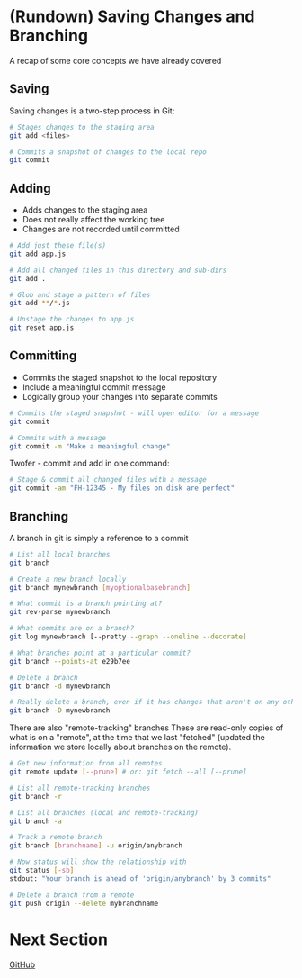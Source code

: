 # (Rundown) Saving Changes and Branching

A recap of some core concepts we have already covered

## Saving

Saving changes is a two-step process in Git:

```bash
# Stages changes to the staging area
git add <files>

# Commits a snapshot of changes to the local repo
git commit
```

## Adding

* Adds changes to the staging area
* Does not really affect the working tree
* Changes are not recorded until committed

```bash
# Add just these file(s)
git add app.js

# Add all changed files in this directory and sub-dirs
git add .

# Glob and stage a pattern of files
git add **/*.js

# Unstage the changes to app.js
git reset app.js
```

## Committing

* Commits the staged snapshot to the local repository
* Include a meaningful commit message
* Logically group your changes into separate commits

```bash
# Commits the staged snapshot - will open editor for a message
git commit

# Commits with a message
git commit -m "Make a meaningful change"
```

Twofer - commit and add in one command:

```bash
# Stage & commit all changed files with a message
git commit -am "FH-12345 - My files on disk are perfect"
```

## Branching

A branch in git is simply a reference to a commit

```bash
# List all local branches
git branch

# Create a new branch locally
git branch mynewbranch [myoptionalbasebranch]

# What commit is a branch pointing at?
git rev-parse mynewbranch

# What commits are on a branch?
git log mynewbranch [--pretty --graph --oneline --decorate]

# What branches point at a particular commit?
git branch --points-at e29b7ee

# Delete a branch
git branch -d mynewbranch

# Really delete a branch, even if it has changes that aren't on any other branches
git branch -D mynewbranch
```

There are also "remote-tracking" branches
These are read-only copies of what is on a "remote", at the time that we last "fetched" (updated the information we store locally about branches on the remote).

```bash
# Get new information from all remotes
git remote update [--prune] # or: git fetch --all [--prune]

# List all remote-tracking branches
git branch -r

# List all branches (local and remote-tracking)
git branch -a

# Track a remote branch
git branch [branchname] -u origin/anybranch

# Now status will show the relationship with
git status [-sb]
stdout: "Your branch is ahead of 'origin/anybranch' by 3 commits"

# Delete a branch from a remote
git push origin --delete mybranchname
```
# Next Section
[GitHub](./06-github.md)

